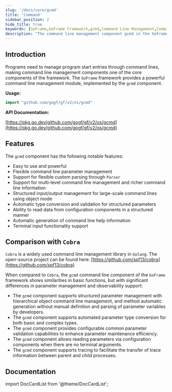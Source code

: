 ```yaml
---
slug: '/docs/core/gcmd'
title: 'Command'
sidebar_position: 2
hide_title: true
keywords: [GoFrame,GoFrame Framework,gcmd,Command Line Management,Command Line Parameters,Command Line Parsing,Cobra,Parameter Validation,Tracing,Command Line Help]
description: "The command line management component gcmd in the GoFrame framework. gcmd provides powerful command line management features, including flexible parameter management, custom parsing, multi-level command management, automatic type conversion, parameter validation, reading configuration component parameters, tracing, and automatic generation of command line help information."
---
```


## Introduction

Programs need to manage program start entries through command lines, making command line management components one of the core components of the framework. The `GoFrame` framework provides a powerful command line management module, implemented by the `gcmd` component.

**Usage:**

```go
import "github.com/gogf/gf/v2/os/gcmd"
```

**API Documentation:**

[https://pkg.go.dev/github.com/gogf/gf/v2/os/gcmd](https://pkg.go.dev/github.com/gogf/gf/v2/os/gcmd)

## Features

The `gcmd` component has the following notable features:

- Easy to use and powerful
- Flexible command line parameter management
- Support for flexible custom parsing through `Parser`
- Support for multi-level command line management and richer command line information
- Structured input/output management for large-scale command lines using object mode
- Automatic type conversion and validation for structured parameters
- Ability to read data from configuration components in a structured manner
- Automatic generation of command line help information
- Terminal input functionality support

## Comparison with `Cobra`

`Cobra` is a widely used command line management library in `Golang`. The open-source project can be found here: [https://github.com/spf13/cobra](https://github.com/spf13/cobra)

When compared to `Cobra`, the `gcmd` command line component of the `GoFrame` framework shows similarities in basic functions, but with significant differences in parameter management and observability support:

- The `gcmd` component supports structured parameter management with hierarchical object command line management, and method automatic generation without manual definition and parsing of parameter variables by developers.
- The `gcmd` component supports automated parameter type conversion for both basic and complex types.
- The `gcmd` component provides configurable common parameter validation capabilities to enhance parameter maintenance efficiency.
- The `gcmd` component allows reading parameters via configuration components when there are no terminal arguments.
- The `gcmd` component supports tracing to facilitate the transfer of trace information between parent and child processes.

## Documentation

import DocCardList from '@theme/DocCardList';

<DocCardList />